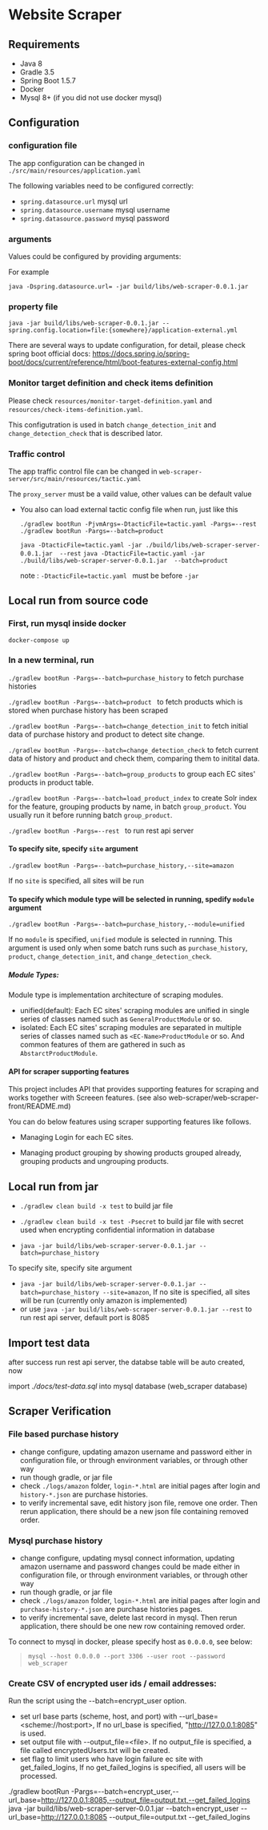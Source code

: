# Website Scraper

## Requirements

- Java 8
- Gradle 3.5
- Spring Boot 1.5.7
- Docker
- Mysql 8+ (if you did not use docker mysql)

## Configuration

### configuration file

The app configuration can be changed in `./src/main/resources/application.yaml`

The following variables need to be configured correctly:

- `spring.datasource.url` mysql url
- `spring.datasource.username` mysql username
- `spring.datasource.password` mysql password


### arguments

Values could be configured by providing arguments:

For example

`java -Dspring.datasource.url= -jar build/libs/web-scraper-0.0.1.jar`

### property file

`java -jar build/libs/web-scraper-0.0.1.jar --spring.config.location=file:{somewhere}/application-external.yml`

There are several ways to update configuration, for detail, please check spring boot official docs:
https://docs.spring.io/spring-boot/docs/current/reference/html/boot-features-external-config.html

### Monitor target definition and check items definition

Please check `resources/monitor-target-definition.yaml` and `resources/check-items-definition.yaml`.

This configutration is used in batch `change_detection_init` and `change_detection_check` that is described lator.

### Traffic control
The app traffic control file can be changed in `web-scraper-server/src/main/resources/tactic.yaml`

The `proxy_server` must be a vaild value, other values can be default value

- You also can load external tactic config file when run, just like this 

  `./gradlew bootRun -PjvmArgs=-DtacticFile=tactic.yaml -Pargs=--rest`
  `./gradlew bootRun -Pargs=--batch=product `

  `java -DtacticFile=tactic.yaml -jar ./build/libs/web-scraper-server-0.0.1.jar  --rest`
  `java -DtacticFile=tactic.yaml -jar ./build/libs/web-scraper-server-0.0.1.jar  --batch=product`

  note :  `-DtacticFile=tactic.yaml ` must be before `-jar`


## Local run from source code

### First, run mysql inside docker

`docker-compose up`

### In a new terminal, run

`./gradlew bootRun -Pargs=--batch=purchase_history` to fetch purchase histories

`./gradlew bootRun -Pargs=--batch=product ` to fetch products which is stored when purchase history has been scraped

`./gradlew bootRun -Pargs=--batch=change_detection_init` to fetch initial data of purchase history and product to detect site change.

`./gradlew bootRun -Pargs=--batch=change_detection_check` to fetch current data of history and product and check them, comparing them to initital data.

`./gradlew bootRun -Pargs=--batch=group_products` to group each EC sites' products in product table.

`./gradlew bootRun -Pargs=--batch=load_product_index` to create Solr index for the feature, grouping products by name, in batch `group_product`. You usually run it before running batch `group_product`.

`./gradlew bootRun -Pargs=--rest ` to run rest api server


#### To specify site, specify `site` argument

`./gradlew bootRun -Pargs=--batch=purchase_history,--site=amazon`

If no `site` is specified, all sites will be run

#### To specify which module type will be selected in running, spedify `module` argument  

`./gradlew bootRun -Pargs=--batch=purchase_history,--module=unified`

If no `module` is specified, `unified` module is selected in running.
This argument is used only when some batch runs such as `purchase_history`, `product`, `change_detection_init`, and `change_detection_check`.
 

##### Module Types:

Module type is implementation architecture of scraping modules.

* unified(default): Each EC sites' scraping modules are unified in single series of classes named such as `GeneralProductModule` or so.
* isolated: Each EC sites' scraping modules are separated in multiple series of classes named such as `<EC-Name>ProductModule` or so. And common features of them are gathered in such as `AbstarctProductModule`.

#### API for scraper supporting features

This project includes API that provides supporting features for scraping and works together with Screeen features.
(see also web-scraper/web-scraper-front/README.md)

You can do below features using scraper supporting features like follows.
 
* Managing Login for each EC sites. 

* Managing product grouping by showing products grouped already, grouping products and ungrouping products.


## Local run from jar

- `./gradlew clean build -x test` to build jar file
- `./gradlew clean build -x test -Psecret` to build jar file with secret used when encrypting confidential information in database

- `java -jar build/libs/web-scraper-server-0.0.1.jar --batch=purchase_history`

To specify site, specify site argument

- `java -jar build/libs/web-scraper-server-0.0.1.jar --batch=purchase_history --site=amazon`, If no site is specified, all sites will be run (currently only amazon is implemented)
- or use `java -jar build/libs/web-scraper-server-0.0.1.jar --rest` to run rest api server, default port is 8085

## Import test data

after success run rest api server, the databse table will be auto created,  now

import *./docs/test-data.sql* into mysql database (web_scraper database)

## Scraper Verification

### File based purchase history 

- change configure, updating amazon username and password either in configuration file, or through environment
  variables, or through other way
- run though gradle, or jar file
- check `./logs/amazon` folder, `login-*.html` are initial pages after login and `history-*.json` are purchase histories.
- to verify incremental save, edit history json file, remove one order. Then rerun application, there should be a new json file containing removed order. 

### Mysql purchase history

- change configure, updating mysql connect information, updating amazon username and password
    changes could be made either in configuration file, or through environment
	variables, or through other way
- run though gradle, or jar file
- check `./logs/amazon` folder, `login-*.html` are initial pages after login and `purchase-history-*.json` are purchase histories pages.
- to verify incremental save, delete last record in mysql. Then rerun application, there should be one new row containing removed order. 

To connect to mysql in docker, please specify host as `0.0.0.0`, see below:

> `mysql --host 0.0.0.0 --port 3306 --user root --password web_scraper`


### Create CSV of encrypted user ids / email addresses:
Run the script using the --batch=encrypt_user option.
- set url base parts (scheme, host, and port) with --url_base=\<scheme://host:port>, If no url_base is specified, "http://127.0.0.1:8085" is used.
- set output file with --output_file=\<file>. If no output_file is specified, a file called encryptedUsers.txt will be created.
- set flag to limit users who have login failure ec site with get_failed_logins, If no get_failed_logins is specified, all users will be processed.

./gradlew bootRun -Pargs=--batch=encrypt_user,--url_base=http://127.0.0.1:8085,--output_file=output.txt,--get_failed_logins
java -jar build/libs/web-scraper-server-0.0.1.jar --batch=encrypt_user --url_base=http://127.0.0.1:8085 --output_file=output.txt --get_failed_logins
